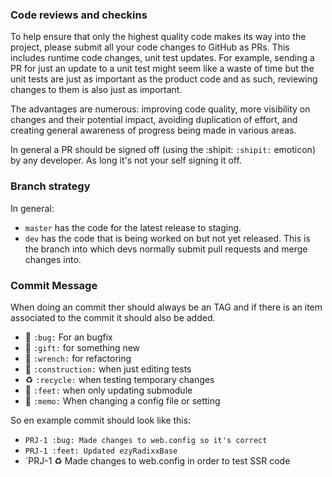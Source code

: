 ### Code reviews and checkins

To help ensure that only the highest quality code makes its way into the project, please submit all your code changes to GitHub as PRs. This includes runtime code changes, unit test updates. For example, sending a PR for just an update to a unit test might seem like a waste of time but the unit tests are just as important as the product code and as such, reviewing changes to them is also just as important.

The advantages are numerous: improving code quality, more visibility on changes and their potential impact, avoiding duplication of effort, and creating general awareness of progress being made in various areas.

In general a PR should be signed off (using the :shipit: `:shipit:` emoticon) by any developer. As long it's not your self signing it off.

### Branch strategy

In general:

* `master` has the code for the latest release to staging.
* `dev` has the code that is being worked on but not yet released. This is the branch into which devs normally submit pull requests and merge changes into.

### Commit Message

When doing an commit ther should always be an TAG and if there is an item associated to the commit it should also be added.

- :bug: `:bug:` For an bugfix
- :gift: `:gift:` for something new
- :wrench: `:wrench:` for refactoring
- :construction: `:construction:` when just editing tests
- :recycle: `:recycle:` when testing temporary changes
- :feet: `:feet:` when only updating submodule
- :memo: `:memo:` When changing a config file or setting

So en example commit should look like this:
- `PRJ-1 :bug: Made changes to web.config so it's correct`
- `PRJ-1 :feet: Updated ezyRadixxBase`
- `PRJ-1 :recycle: Made changes to web.config in order to test SSR code




